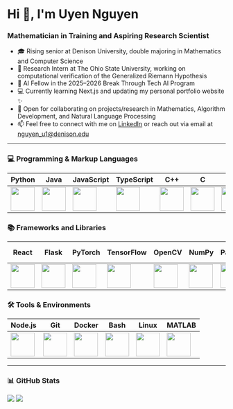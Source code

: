 <h1>Hi 👋, I'm Uyen Nguyen</h1>

<h3>Mathematician in Training and Aspiring Research Scientist</h3>

<ul>
  <li>🎓 Rising senior at Denison University, double majoring in Mathematics and Computer Science</li>
  <li>🔭 Research Intern at The Ohio State University, working on computational verification of the Generalized Riemann Hypothesis</li>
  <li>🚀 AI Fellow in the 2025–2026 Break Through Tech AI Program</li>
  <li>💻 Currently learning Next.js and updating my personal portfolio website ✨</li>
  <li>👯 Open for collaborating on projects/research in Mathematics, Algorithm Development, and Natural Language Processing</li>
  <li>📫 Feel free to connect with me on 
    <a href="https://www.linkedin.com/in/thaouyen-190304" target="_blank">LinkedIn</a> 
    or reach out via email at <a href="mailto:nguyen_u1@denison.edu">nguyen_u1@denison.edu</a>
  </li>
</ul>

---

<h3>💻 Programming & Markup Languages</h3>

| Python | Java | JavaScript | TypeScript | C++ | C | SQL | HTML5 | CSS3 |
| --- | --- | --- | --- | --- | --- | --- | --- | --- |
| <img src="https://cdn.jsdelivr.net/gh/devicons/devicon/icons/python/python-original.svg" width="55"/> | <img src="https://cdn.jsdelivr.net/gh/devicons/devicon/icons/java/java-original.svg" width="55"/> | <img src="https://cdn.jsdelivr.net/gh/devicons/devicon/icons/javascript/javascript-original.svg" width="55"/> | <img src="https://cdn.jsdelivr.net/gh/devicons/devicon/icons/typescript/typescript-original.svg" width="55"/> | <img src="https://cdn.jsdelivr.net/gh/devicons/devicon/icons/cplusplus/cplusplus-original.svg" width="55"/> | <img src="https://cdn.jsdelivr.net/gh/devicons/devicon/icons/c/c-original.svg" width="55"/> | <img src="https://cdn.jsdelivr.net/gh/devicons/devicon/icons/mysql/mysql-original-wordmark.svg" width="55"/> | <img src="https://cdn.jsdelivr.net/gh/devicons/devicon/icons/html5/html5-original-wordmark.svg" width="55"/> | <img src="https://cdn.jsdelivr.net/gh/devicons/devicon/icons/css3/css3-original-wordmark.svg" width="55"/> |

<h3>📚 Frameworks and Libraries</h3>

| React | Flask | PyTorch | TensorFlow | OpenCV | NumPy | Pandas | scikit-learn | Matplotlib | Seaborn |
| --- | --- | --- | --- | --- | --- | --- | --- | --- | --- |
| <img src="https://cdn.jsdelivr.net/gh/devicons/devicon/icons/react/react-original.svg" width="55"/> | <img src="https://cdn.jsdelivr.net/gh/devicons/devicon/icons/flask/flask-original.svg" width="55"/> | <img src="https://cdn.jsdelivr.net/gh/devicons/devicon/icons/pytorch/pytorch-original.svg" width="55"/> | <img src="https://cdn.jsdelivr.net/gh/devicons/devicon/icons/tensorflow/tensorflow-original.svg" width="55"/> | <img src="https://www.vectorlogo.zone/logos/opencv/opencv-icon.svg" width="55"/> | <img src="https://cdn.jsdelivr.net/gh/devicons/devicon/icons/numpy/numpy-original-wordmark.svg" width="55"/> | <img src="https://cdn.jsdelivr.net/gh/devicons/devicon/icons/pandas/pandas-original.svg" width="55"/> | <img src="https://upload.wikimedia.org/wikipedia/commons/0/05/Scikit_learn_logo_small.svg" width="55"/> | <img src="https://cdn.jsdelivr.net/gh/devicons/devicon/icons/matplotlib/matplotlib-original.svg" width="55"/> | <img src="https://seaborn.pydata.org/_images/logo-mark-lightbg.svg" width="55"/> |

<h3>🛠️ Tools & Environments</h3>

| Node.js | Git | Docker | Bash | Linux | MATLAB |
| --- | --- | --- | --- | --- | --- |
| <img src="https://cdn.jsdelivr.net/gh/devicons/devicon/icons/nodejs/nodejs-original-wordmark.svg" width="55"/> | <img src="https://cdn.jsdelivr.net/gh/devicons/devicon/icons/git/git-original.svg" width="55"/> | <img src="https://cdn.jsdelivr.net/gh/devicons/devicon/icons/docker/docker-original.svg" width="55"/> | <img src="https://cdn.jsdelivr.net/gh/devicons/devicon/icons/bash/bash-original.svg" width="55"/> | <img src="https://cdn.jsdelivr.net/gh/devicons/devicon/icons/linux/linux-original.svg" width="55"/> | <img src="https://upload.wikimedia.org/wikipedia/commons/2/21/Matlab_Logo.png" width="55"/> |

---

<h3>📊 GitHub Stats</h3>

![](https://github-readme-stats.vercel.app/api?username=uyen-nguyen-190304&theme=dark&hide_border=false&include_all_commits=false&count_private=false)
![](https://nirzak-streak-stats.vercel.app/?user=uyen-nguyen-190304&theme=dark&hide_border=false)


